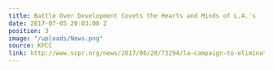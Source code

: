 ```yaml
---
title: Battle Over Development Covets the Hearts and Minds of L.A.'s
date: 2017-07-05 20:03:00 Z
position: 3
image: "/uploads/News.png"
source: KPCC
link: http://www.scpr.org/news/2017/06/28/73294/la-campaign-to-eliminate-traffic-deaths-raises-con/
---
```


